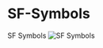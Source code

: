 # SF-Symbols
SF Symbols
![SF Symbols](https://github.com/kkbj1992/SF-Symbols/blob/master/SF%20Symbols/SF%20Symbols.png)
